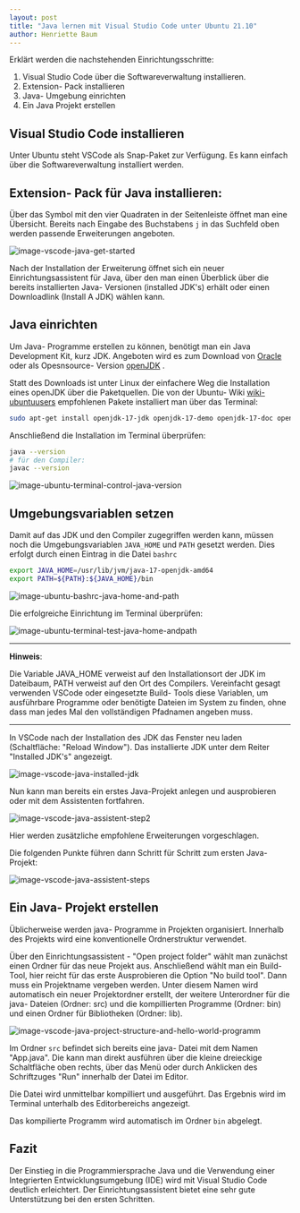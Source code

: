 ```yaml
---
layout: post
title: "Java lernen mit Visual Studio Code unter Ubuntu 21.10"
author: Henriette Baum
---
```

Erklärt werden die nachstehenden Einrichtungsschritte:

1. Visual Studio Code über die Softwareverwaltung installieren.
2. Extension- Pack installieren
3. Java- Umgebung einrichten
4. Ein Java Projekt erstellen

## Visual Studio Code installieren
Unter Ubuntu steht VSCode als Snap-Paket zur Verfügung. Es kann einfach über die Softwareverwaltung installiert werden. 

## Extension- Pack für Java installieren: 

Über das Symbol mit den vier Quadraten in der Seitenleiste öffnet man eine Übersicht. Bereits nach Eingabe des Buchstabens `j` in das Suchfeld oben werden passende Erweiterungen angeboten. 



![image-vscode-java-get-started](/assets/images/2021-11-07-ubuntu2110-vscode-java/image-20211107115646541.png)

Nach der Installation der Erweiterung öffnet sich ein neuer Einrichtungsassistent für Java, über den man einen Überblick über die bereits installierten Java- Versionen (installed JDK's) erhält oder einen Downloadlink (Install A JDK) wählen kann.

## Java einrichten

Um Java- Programme erstellen zu können, benötigt man ein Java Development Kit, kurz JDK. Angeboten wird es zum Download von [Oracle](https://www.oracle.com/java/technologies/downloads/) oder als Opesnsource- Version [openJDK](https://openjdk.java.net) .

 Statt des Downloads ist unter Linux der einfachere Weg die Installation eines openJDK über die Paketquellen. Die von der Ubuntu- Wiki [wiki-ubuntuusers](https://wiki.ubuntuusers.de/Java/Installation/OpenJDK/) empfohlenen Pakete installiert man über das Terminal:

```bash
sudo apt-get install openjdk-17-jdk openjdk-17-demo openjdk-17-doc openjdk-17-jre-headless openjdk-17-source 
```

Anschließend die Installation im Terminal überprüfen:

```bash
java --version
# für den Compiler:
javac --version
```

![image-ubuntu-terminal-control-java-version](/assets/images/2021-11-07-ubuntu2110-vscode-java/image-20211107123948012.png)



## Umgebungsvariablen setzen

Damit auf das JDK und den Compiler zugegriffen werden kann, müssen noch die Umgebungsvariablen `JAVA_HOME` und `PATH` gesetzt werden. Dies erfolgt durch einen Eintrag in die Datei `bashrc` 

```bash
export JAVA_HOME=/usr/lib/jvm/java-17-openjdk-amd64
export PATH=${PATH}:${JAVA_HOME}/bin
```

![image-ubuntu-bashrc-java-home-and-path](/assets/images/2021-11-07-ubuntu2110-vscode-java/image-20211107131733079.png)

Die erfolgreiche Einrichtung im Terminal überprüfen:

![image-ubuntu-terminal-test-java-home-andpath](/assets/images/2021-11-07-ubuntu2110-vscode-java/image-20211107131511013.png)

___

**Hinweis**:

Die Variable JAVA_HOME verweist auf den Installationsort der JDK im Dateibaum, PATH verweist auf den Ort des Compilers. Vereinfacht gesagt verwenden VSCode oder eingesetzte Build- Tools diese Variablen, um ausführbare Programme oder benötigte Dateien im System zu finden, ohne dass man jedes Mal den vollständigen Pfadnamen angeben muss.

___



In VSCode nach der Installation des JDK das Fenster neu laden (Schaltfläche: "Reload Window"). Das installierte JDK unter dem Reiter "Installed JDK's" angezeigt.

![image-vscode-java-installed-jdk](/assets/images/2021-11-07-ubuntu2110-vscode-java/image-20211107132543156.png)

Nun kann man bereits  ein erstes Java-Projekt anlegen und ausprobieren oder mit dem Assistenten fortfahren. 

![image-vscode-java-assistent-step2](/assets/images/2021-11-07-ubuntu2110-vscode-java/image-20211107134925973.png)

Hier werden zusätzliche empfohlene Erweiterungen vorgeschlagen.

Die folgenden Punkte führen dann Schritt für Schritt zum ersten Java-Projekt:

![image-vscode-java-assistent-steps](/assets/images/2021-11-07-ubuntu2110-vscode-java/image-20211107135224592.png)



## Ein Java- Projekt erstellen

Üblicherweise werden java- Programme in Projekten organisiert. Innerhalb des Projekts wird eine konventionelle Ordnerstruktur verwendet.

Über den Einrichtungsassistent - "Open project folder"  wählt man zunächst einen Ordner für das neue Projekt aus. Anschließend  wählt man ein Build-Tool, hier reicht für das erste Ausprobieren die Option "No build tool". Dann muss ein Projektname vergeben werden. Unter diesem Namen wird automatisch ein neuer Projektordner erstellt, der weitere Unterordner für die java- Dateien (Ordner: src) und die kompillierten Programme (Ordner: bin) und einen Ordner für Bibliotheken (Ordner: lib).



![image-vscode-java-project-structure-and-hello-world-programm](../assets/images/2021-11-07-ubuntu2110-vscode-java/image-20211108023443340.png)

Im Ordner `src` befindet sich bereits eine java- Datei mit dem Namen "App.java". Die kann man direkt ausführen über die kleine dreieckige Schaltfläche oben rechts, über das Menü oder durch Anklicken des Schriftzuges "Run" innerhalb der Datei im Editor.

Die Datei wird unmittelbar kompilliert und ausgeführt. Das Ergebnis wird im Terminal unterhalb des Editorbereichs angezeigt.

Das kompilierte Programm wird automatisch im Ordner `bin` abgelegt.

## Fazit

Der Einstieg in die Programmiersprache Java und die Verwendung einer Integrierten Entwicklungsumgebung (IDE)  wird mit Visual Studio Code deutlich erleichtert. Der Einrichtungsassistent bietet eine sehr gute Unterstützung bei den ersten Schritten. 
